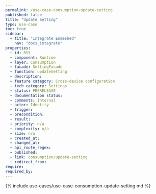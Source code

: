 ```yaml
---
permalink: /use-case-consumption-update-setting
published: false
title: "Update Setting"
type: use-case
toc: true
sidebar:
  - title: "Integrate Enmeshed"
    nav: "docs_integrate"
properties:
  - id: RS5
  - component: Runtime
  - layer: Consumption
  - facade: SettingFacade
  - function: updateSetting
  - description:
  - feature category: Cross-device configuration
  - tech category: Settings
  - status: PRERELEASE
  - documentation status:
  - comments: Internal
  - actor: Identity
  - trigger:
  - precondition:
  - result:
  - priority: n/a
  - complexity: n/a
  - size: n/a
  - created_at:
  - changed_at:
  - api_route_regex:
  - published:
  - link: consumption/update-setting
  - redirect_from:
require:
required_by:
---
```


{% include use-cases/use-case-consumption-update-setting.md %}
